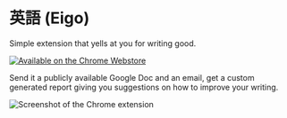 # 英語 (Eigo)
Simple extension that yells at you for writing good.

[![Available on the Chrome Webstore](https://developer.chrome.com/static/images/platform-pillar/ChromeWebStore_BadgeWBorder_v2_206x58.png)](https://chrome.google.com/webstore/detail/eigo-proofread-anything-i/kpaagcfdibdfeopdcigoeemhblkfcdkc)

Send it a publicly available Google Doc and an email, get a custom generated report giving you suggestions on how to improve your writing.

![Screenshot of the Chrome extension](http://puu.sh/jgwjb/afaa2f23fe.png)
